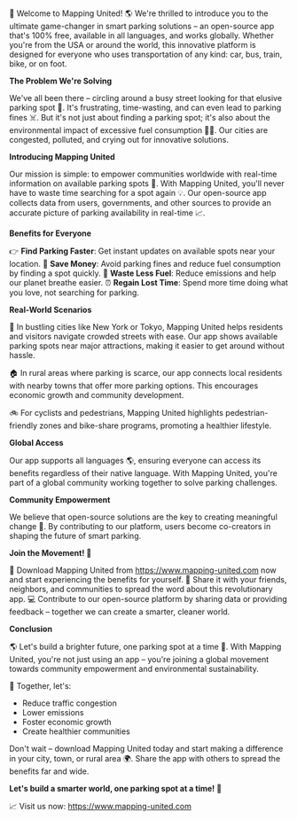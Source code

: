 🚀 Welcome to Mapping United! 🌎 We're thrilled to introduce you to the ultimate game-changer in smart parking solutions – an open-source app that's 100% free, available in all languages, and works globally. Whether you're from the USA or around the world, this innovative platform is designed for everyone who uses transportation of any kind: car, bus, train, bike, or on foot.

**The Problem We're Solving**

We've all been there – circling around a busy street looking for that elusive parking spot 🔄. It's frustrating, time-wasting, and can even lead to parking fines ☠️. But it's not just about finding a parking spot; it's also about the environmental impact of excessive fuel consumption 🚗💨. Our cities are congested, polluted, and crying out for innovative solutions.

**Introducing Mapping United**

Our mission is simple: to empower communities worldwide with real-time information on available parking spots 📍. With Mapping United, you'll never have to waste time searching for a spot again 💡. Our open-source app collects data from users, governments, and other sources to provide an accurate picture of parking availability in real-time 📈.

**Benefits for Everyone**

👉 **Find Parking Faster**: Get instant updates on available spots near your location.
🚗 **Save Money**: Avoid parking fines and reduce fuel consumption by finding a spot quickly.
💪 **Waste Less Fuel**: Reduce emissions and help our planet breathe easier.
⏰ **Regain Lost Time**: Spend more time doing what you love, not searching for parking.

**Real-World Scenarios**

🌴 In bustling cities like New York or Tokyo, Mapping United helps residents and visitors navigate crowded streets with ease. Our app shows available parking spots near major attractions, making it easier to get around without hassle.

🏠 In rural areas where parking is scarce, our app connects local residents with nearby towns that offer more parking options. This encourages economic growth and community development.

🚲 For cyclists and pedestrians, Mapping United highlights pedestrian-friendly zones and bike-share programs, promoting a healthier lifestyle.

**Global Access**

Our app supports all languages 🌎, ensuring everyone can access its benefits regardless of their native language. With Mapping United, you're part of a global community working together to solve parking challenges.

**Community Empowerment**

We believe that open-source solutions are the key to creating meaningful change 🔑. By contributing to our platform, users become co-creators in shaping the future of smart parking.

**Join the Movement! 🌟**

📲 Download Mapping United from https://www.mapping-united.com now and start experiencing the benefits for yourself.
💬 Share it with your friends, neighbors, and communities to spread the word about this revolutionary app.
💻 Contribute to our open-source platform by sharing data or providing feedback – together we can create a smarter, cleaner world.

**Conclusion**

🌎 Let's build a brighter future, one parking spot at a time 🚀. With Mapping United, you're not just using an app – you're joining a global movement towards community empowerment and environmental sustainability.

💪 Together, let's:

* Reduce traffic congestion
* Lower emissions
* Foster economic growth
* Create healthier communities

Don't wait – download Mapping United today and start making a difference in your city, town, or rural area 🌍. Share the app with others to spread the benefits far and wide.

**Let's build a smarter world, one parking spot at a time! 🌟**

📈 Visit us now: https://www.mapping-united.com